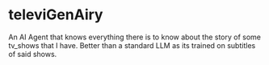 # televiGenAiry
An AI Agent that knows everything there is to know about the story of some tv_shows that I have. Better than a standard LLM as its trained on subtitles of said shows. 
